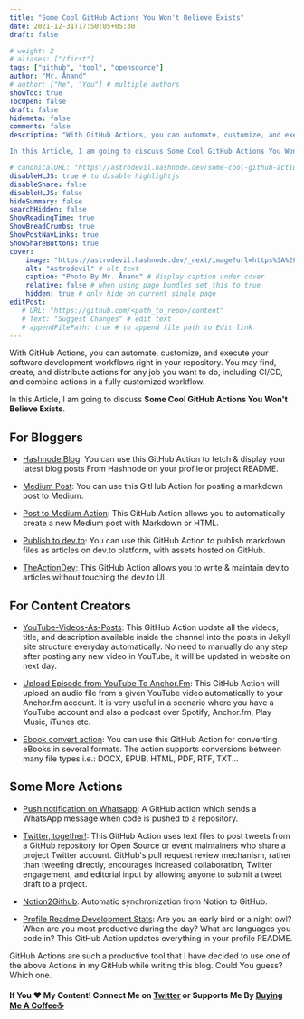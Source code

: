 ```yaml
---
title: "Some Cool GitHub Actions You Won't Believe Exists"
date: 2021-12-31T17:50:05+05:30
draft: false

# weight: 2
# aliases: ["/first"]
tags: ["github", "tool", "opensource"]
author: "Mr. Ånand"
# author: ["Me", "You"] # multiple authors
showToc: true
TocOpen: false
draft: false
hidemeta: false
comments: false
description: "With GitHub Actions, you can automate, customize, and execute your software development workflows right in your repository. You may find, create, and distribute actions for any job you want to do, including CI/CD, and combine actions in a fully customized workflow.

In this Article, I am going to discuss Some Cool GitHub Actions You Won't Believe Exists."

# canonicalURL: "https://astrodevil.hashnode.dev/some-cool-github-actions-you-wont-believe-exists"
disableHLJS: true # to disable highlightjs
disableShare: false
disableHLJS: false
hideSummary: false
searchHidden: false
ShowReadingTime: true
ShowBreadCrumbs: true
ShowPostNavLinks: true
ShowShareButtons: true
cover:
    image: "https://astrodevil.hashnode.dev/_next/image?url=https%3A%2F%2Fcdn.hashnode.com%2Fres%2Fhashnode%2Fimage%2Fupload%2Fv1637473888085%2F8lYcgM_BW.png%3Fw%3D1600%26h%3D840%26fit%3Dcrop%26crop%3Dentropy%26auto%3Dcompress%2Cformat%26format%3Dwebp&w=3840&q=75" # image path/url
    alt: "Astrodevil" # alt text
    caption: "Photo By Mr. Ånand" # display caption under cover
    relative: false # when using page bundles set this to true
    hidden: true # only hide on current single page
editPost:
   # URL: "https://github.com/<path_to_repo>/content"
   # Text: "Suggest Changes" # edit text
   # appendFilePath: true # to append file path to Edit link
---
```


With GitHub Actions, you can automate, customize, and execute your software development workflows right in your repository. You may find, create, and distribute actions for any job you want to do, including CI/CD, and combine actions in a fully customized workflow.

In this Article, I am going to discuss **Some Cool GitHub Actions You Won't Believe Exists**.

## For Bloggers
- [Hashnode Blog](https://github.com/marketplace/actions/hashnode-blog): You can use this GitHub Action to fetch & display your latest blog posts From Hashnode on your profile or project README.

- [Medium Post](https://github.com/marketplace/actions/medium-post): You can use this GitHub Action for posting a markdown post to Medium.

- [Post to Medium Action](https://github.com/marketplace/actions/post-to-medium-action): This GitHub Action allows you to automatically create a new Medium post with Markdown or HTML. 

- [Publish to dev.to](https://github.com/marketplace/actions/publish-to-dev-to): You can use this GitHub Action to publish markdown files as articles on dev.to platform, with assets hosted on GitHub.

- [TheActionDev](https://github.com/marketplace/actions/theactiondev): This GitHub Action allows you to write & maintain dev.to articles without touching the dev.to UI.

## For Content Creators
- [YouTube-Videos-As-Posts](https://github.com/marketplace/actions/youtube-videos-as-posts): This GitHub Action update all the videos, title, and description available inside the channel into the posts in Jekyll site structure everyday automatically. No need to manually do any step after posting any new video in YouTube, it will be updated in website on next day.

- [Upload Episode from YouTube To Anchor.Fm](https://github.com/marketplace/actions/upload-episode-from-youtube-to-anchor-fm): This GitHub Action will upload an audio file from a given YouTube video automatically to your Anchor.fm account. It is very useful in a scenario where you have a YouTube account and also a podcast over Spotify, Anchor.fm, Play Music, iTunes etc.

- [Ebook convert action](https://github.com/marketplace/actions/ebook-convert-action): You can use this GitHub Action for converting eBooks in several formats. The action supports conversions between many file types i.e.: DOCX, EPUB, HTML, PDF, RTF, TXT...

## Some More Actions
- [Push notification on Whatsapp](https://github.com/marketplace/actions/push-notification-on-whatsapp): A GitHub action which sends a WhatsApp message when code is pushed to a repository.

- [Twitter, together!](https://github.com/marketplace/actions/twitter-together): This GitHub Action uses text files to post tweets from a GitHub repository for Open Source or event maintainers who share a project Twitter account. GitHub's pull request review mechanism, rather than tweeting directly, encourages increased collaboration, Twitter engagement, and editorial input by allowing anyone to submit a tweet draft to a project.

- [Notion2Github](https://github.com/marketplace/actions/notion2github): Automatic synchronization from Notion to GitHub.

- [Profile Readme Development Stats](https://github.com/marketplace/actions/profile-readme-development-stats): Are you an early bird or a night owl? When are you most productive during the day? What are languages you code in? This GitHub Action updates everything in your profile README.

GitHub Actions are such a productive tool that I have decided to use one of the above Actions in my GitHub while writing this blog. Could You guess? Which one.


#### If You ❤️ My Content! Connect Me on  [Twitter](https://mobile.twitter.com/Astrodevil_) or Supports Me By [Buying Me A Coffee☕](https://www.buymeacoffee.com/Astrodevil) 
 
